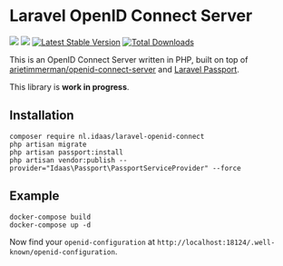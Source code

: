 # Laravel OpenID Connect Server

![](https://github.com/arietimmerman/laravel-openid-connect-server/workflows/CI/badge.svg)
![](https://img.shields.io/badge/license-AGPL--3.0-green)
[![Latest Stable Version](https://poser.pugx.org/nl.idaas/laravel-openid-connect/v/stable)](https://packagist.org/packages/nl.idaas/laravel-openid-connect)
[![Total Downloads](https://poser.pugx.org/nl.idaas/laravel-openid-connect/downloads)](https://packagist.org/packages/nl.idaas/laravel-openid-connect)

This is an OpenID Connect Server written in PHP, built on top of [arietimmerman/openid-connect-server](https://github.com/arietimmerman/openid-connect-server) and [Laravel Passport](https://github.com/laravel/passport).

This library is __work in progress__.

## Installation

~~~
composer require nl.idaas/laravel-openid-connect
php artisan migrate
php artisan passport:install
php artisan vendor:publish --provider="Idaas\Passport\PassportServiceProvider" --force
~~~

## Example

~~~
docker-compose build
docker-compose up -d
~~~

Now find your `openid-configuration` at `http://localhost:18124/.well-known/openid-configuration`.

